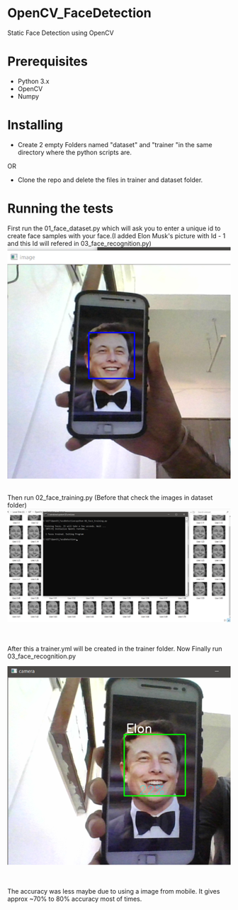 # OpenCV_FaceDetection
Static Face Detection using OpenCV

# Prerequisites

* Python 3.x
* OpenCV 
* Numpy


# Installing

* Create 2 empty Folders named "dataset"  and "trainer "in the same directory where the python scripts are.

OR 

* Clone the repo and delete the files in trainer and dataset folder.

# Running the tests

First run the 01_face_dataset.py which will ask you to enter a unique id to create face samples with your face.(I added Elon Musk's picture with Id - 1 and this Id will refered in 03_face_recognition.py)
![Screenshot 1](https://raw.githubusercontent.com/harshpalan/OpenCV_FaceDetection/master/Screenshots/ss1.png)
<br>
<br>

Then run 02_face_training.py (Before that check  the images in dataset folder)
![Screenshot 2](https://raw.githubusercontent.com/harshpalan/OpenCV_FaceDetection/master/Screenshots/ss2.png)

<br>
<br>
After this a trainer.yml will be created in the trainer folder.
Now Finally run 03_face_recognition.py

![Screenshot 3](https://raw.githubusercontent.com/harshpalan/OpenCV_FaceDetection/master/Screenshots/ss3.png)

<br>
<br>
The accuracy was less maybe due to using a image from mobile. It gives approx ~70% to 80% accuracy most of times.
